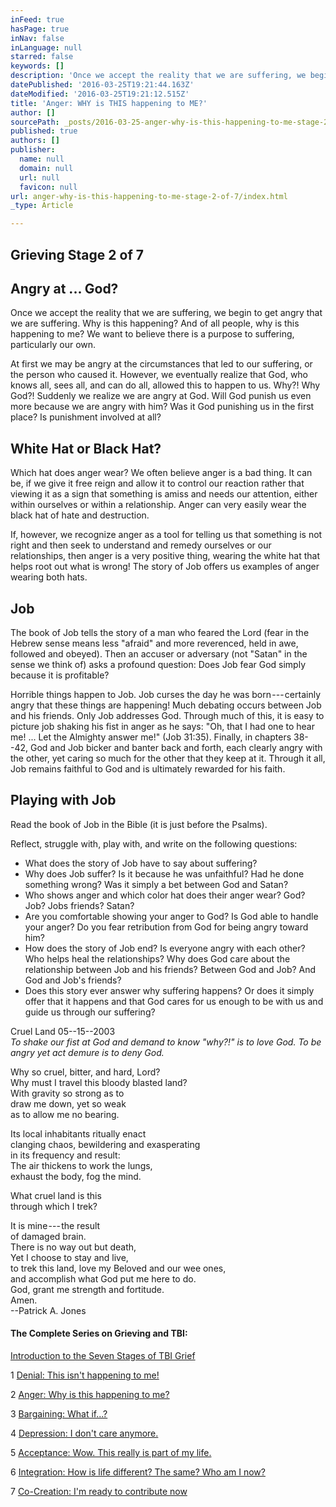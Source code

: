 ```yaml
---
inFeed: true
hasPage: true
inNav: false
inLanguage: null
starred: false
keywords: []
description: 'Once we accept the reality that we are suffering, we begin to get angry that we are suffering. Why is this happening? And of all people, why is this happening to me? We want to believe there is a purpose to suffering, particularly our own.'
datePublished: '2016-03-25T19:21:44.163Z'
dateModified: '2016-03-25T19:21:12.515Z'
title: 'Anger: WHY is THIS happening to ME?'
author: []
sourcePath: _posts/2016-03-25-anger-why-is-this-happening-to-me-stage-2-of-7.md
published: true
authors: []
publisher:
  name: null
  domain: null
  url: null
  favicon: null
url: anger-why-is-this-happening-to-me-stage-2-of-7/index.html
_type: Article

---
```

## Grieving Stage 2 of 7

## Angry at ... God?

Once we accept the reality that we are suffering, we begin to get angry that we are suffering. Why is this happening? And of all people, why is this happening to me? We want to believe there is a purpose to suffering, particularly our own.

At first we may be angry at the circumstances that led to our suffering, or the person who caused it. However, we eventually realize that God, who knows all, sees all, and can do all, allowed this to happen to us. Why?! Why God?! Suddenly we realize we are angry at God. Will God punish us even more because we are angry with him? Was it God punishing us in the first place? Is punishment involved at all?

## White Hat or Black Hat?

Which hat does anger wear? We often believe anger is a bad thing. It can be, if we give it free reign and allow it to control our reaction rather that viewing it as a sign that something is amiss and needs our attention, either within ourselves or within a relationship. Anger can very easily wear the black hat of hate and destruction.

If, however, we recognize anger as a tool for telling us that something is not right and then seek to understand and remedy ourselves or our relationships, then anger is a very positive thing, wearing the white hat that helps root out what is wrong! The story of Job offers us examples of anger wearing both hats.

## Job

The book of Job tells the story of a man who feared the Lord (fear in the Hebrew sense means less "afraid" and more reverenced, held in awe, followed and obeyed). Then an accuser or adversary (not "Satan" in the sense we think of) asks a profound question: Does Job fear God simply because it is profitable?

Horrible things happen to Job. Job curses the day he was born --- certainly angry that these things are happening! Much debating occurs between Job and his friends. Only Job addresses God. Through much of this, it is easy to picture job shaking his fist in anger as he says: "Oh, that I had one to hear me! ... Let the Almighty answer me!" (Job 31:35). Finally, in chapters 38--42, God and Job bicker and banter back and forth, each clearly angry with the other, yet caring so much for the other that they keep at it. Through it all, Job remains faithful to God and is ultimately rewarded for his faith.

## Playing with Job

Read the book of Job in the Bible (it is just before the Psalms).

Reflect, struggle with, play with, and write on the following questions:

* What does the story of Job have to say about suffering?
* Why does Job suffer? Is it because he was unfaithful? Had he done something wrong? Was it simply a bet between God and Satan?
* Who shows anger and which color hat does their anger wear? God? Job? Jobs friends? Satan?
* Are you comfortable showing your anger to God? Is God able to handle your anger? Do you fear retribution from God for being angry toward him?
* How does the story of Job end? Is everyone angry with each other? Who helps heal the relationships? Why does God care about the relationship between Job and his friends? Between God and Job? And God and Job's friends?
* Does this story ever answer why suffering happens? Or does it simply offer that it happens and that God cares for us enough to be with us and guide us through our suffering?

Cruel Land 05--15--2003  
_To shake our fist at God and demand to know "why?!" is to love God. To be angry yet act demure is to deny God._

Why so cruel, bitter, and hard, Lord?  
Why must I travel this bloody blasted land?  
With gravity so strong as to  
draw me down, yet so weak  
as to allow me no bearing.

Its local inhabitants ritually enact  
clanging chaos, bewildering and exasperating  
in its frequency and result:  
The air thickens to work the lungs,  
exhaust the body, fog the mind.

What cruel land is this  
through which I trek?

It is mine --- the result  
of damaged brain.  
There is no way out but death,  
Yet I choose to stay and live,  
to trek this land, love my Beloved and our wee ones,  
and accomplish what God put me here to do.  
God, grant me strength and fortitude.  
Amen.  
--Patrick A. Jones

#### The Complete Series on Grieving and TBI:

[Introduction to the Seven Stages of TBI Grief][0]

1 [Denial: This isn't happening to me!][1]

2 [Anger: Why is this happening to me?][2]

3 [Bargaining: What if...?][3]

4 [Depression: I don't care anymore.][4]

5 [Acceptance: Wow. This really is part of my life.][5]

6 [Integration: How is life different? The same? Who am I now?][6]

7 [Co-Creation: I'm ready to contribute now][7]

[0]: https://mindyourheadcoop.org/grieving-a-tbi-to-heal-a-tbi-6cc53ad2305e#.f89syomyv
[1]: https://mindyourheadcoop.org/denial-this-is-not-happening-to-me-stage-1-of-7-2b59544b8929#.c37jerhio
[2]: https://mindyourheadcoop.org/anger-why-is-this-happening-to-me-stage-2-of-7-ac1f7a92ec91#.d050tgwx3
[3]: https://mindyourheadcoop.org/bargaining-what-if-stage-3-of-7-ead42c5bd4fb#.b5lnl73de
[4]: https://mindyourheadcoop.org/depression-i-don-t-care-anymore-stage-4-of-7-12e938915b4d#.blsz029oq
[5]: https://medium.com/@DeaconPatrick/acceptance-wow-this-really-is-part-of-my-life-stage-5-of-7-586af3628085#.h13cmmtlh
[6]: https://medium.com/@DeaconPatrick/integration-how-is-life-different-the-same-who-am-i-now-stage-6-of-7-526a1b19890c#.opbev8fhq
[7]: https://medium.com/@DeaconPatrick/co-creation-i-m-ready-to-contribute-now-stage-7-of-7-5b9477e60148#.vt81kmnq0